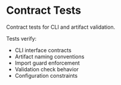 # Contract Tests

Contract tests for CLI and artifact validation.

Tests verify:
- CLI interface contracts
- Artifact naming conventions
- Import guard enforcement
- Validation check behavior
- Configuration constraints
